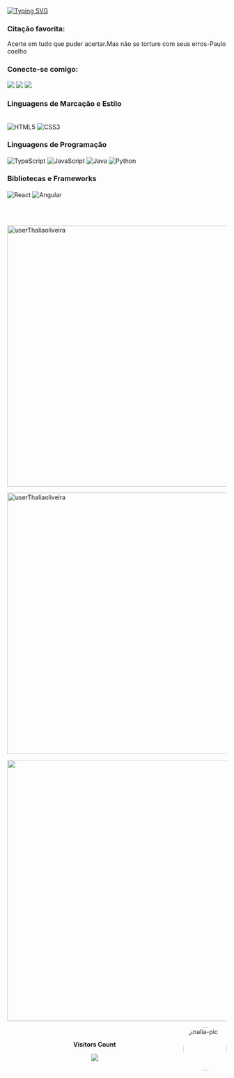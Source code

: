 [![Typing SVG](https://readme-typing-svg.herokuapp.com/?color=ff00cc&size=35&center=true&vCenter=true&width=1000&lines=HELLO,+MY+NAME+is+Thalía+Oliveira;I'm+21+years+old;I+from+Brasil;Be+Welcome!+:%29)](https://git.io/typing-svg)
<h3 align="left">Citação favorita:</h3>
<p>Acerte em tudo que puder acertar.Mas não se torture com seus erros-Paulo coelho</p>

<h3 align="left">Conecte-se comigo:</h3>
  <div> 
  <a href="https://instagram.com/userthalia" target="_blank"><img src="https://img.shields.io/badge/-Instagram-%23E4405F?style=for-the-badge&logo=instagram&logoColor=white" target="_blank"></a> 
  <a href = "Thaliaoliveira023@gmail.com"><img src="https://img.shields.io/badge/-Gmail-%23333?style=for-the-badge&logo=gmail&logoColor=white" target="_blank"></a>
  <a href="https://www.linkedin.com/in/thalía-o-aaa380204" target="_blank"><img src="https://img.shields.io/badge/-LinkedIn-%230077B5?style=for-the-badge&logo=linkedin&logoColor=white" target="_blank"></a> 
 </div>
<h3 align="left">Linguagens de Marcação e Estilo</h3>
<div style="display: inline_block"><br>
  <img align="center" alt="HTML5" src="https://img.shields.io/badge/HTML5-000?style=for-the-badge&logo=html5">
   <img align="center" alt="CSS3" src="https://img.shields.io/badge/CSS3-000?style=for-the-badge&logo=css3&logoColor=264CE4">
</div>
<h3 align="left">Linguagens de Programação</h3>
<div style="display: inline_block">
    <img align="center" alt="TypeScript" src="https://img.shields.io/badge/TypeScript-000?style=for-the-badge&logo=typescript">
     <img align="center" alt="JavaScript" src="https://img.shields.io/badge/JavaScript-000?style=for-the-badge&logo=javascript">
      </td>
      <img align="center" alt="Java" src="https://img.shields.io/badge/Java-000?style=for-the-badge&logo=java">
      <img align="center" alt="Python" src="https://img.shields.io/badge/Python-000?style=for-the-badge&logo=python">
</div>
<h3 align="left">Bibliotecas e Frameworks</h3>
<div style="display: inline_block">
<img align="center" alt="React" src="https://img.shields.io/badge/React-000?style=for-the-badge&logo=react">
<img align="center" alt="Angular" src="https://img.shields.io/badge/Angular-000?style=for-the-badge&logo=angular&logoColor=C3002F">

<br><br>
<p>
  <img width="600em" align="center" src="https://github-readme-stats.vercel.app/api?username=userThaliaoliveira&show_icons=true&locale=en&theme=synthwave" alt="userThaliaoliveira"/>
</p>

<p >
  <img width="600em" align="center" src="https://github-readme-streak-stats.herokuapp.com/?user=userThaliaoliveira&theme=synthwave" alt="userThaliaoliveira" />
</p>

<p > 
  <img width="600em" align="center" src="https://github-readme-stats.vercel.app/api/top-langs/?username=userThaliaoliveira&layout=compact&langs_count=7&theme=synthwave"/>
</p>
<div style="display: inline_block">
    <img align="right" alt="thalia-pic" height="100" style="border-radius:50px;" src="https://user-images.githubusercontent.com/96347094/147705579-1ab1a119-49bb-419e-8433-e7ff89bdab83.png">
</div>
  
  <div align="center">
<br><p align="centre"><b>Visitors Count</b></p>  
<p align="center"><img align="center" src="https://profile-counter.glitch.me/{userThaliaoliveira}/count.svg" /></p> 
<br></div>


